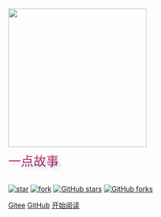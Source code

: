 <br>

<!-- <canvas class="canvas" width="732" height="1297"></canvas> -->
<!-- style="border-radius: 50%" -->
<img  width="280px" src="https://i.loli.net/2021/08/22/3uLFZki9OSEVbcp.jpg
">


<!-- # Spring Album <small>0.0.1</small> -->
<div style = "font-weight: 100; font-size: 1.6rem; 
    text-align: center;
    text-shadow: 0.3rem 0.3rem 0.4rem rgba(0,0,0,.15);
    line-height: 1.2;
    background-image: -webkit-gradient(linear, 0 0, 0 bottom, from(rgba(205,92,92, 1)), to(rgba(139,0,139, 1)));
    -webkit-background-clip: text;
    -webkit-text-fill-color: transparent;
    display: inline-block;">
    一点故事.
</div>

<br>
<br>

[![star](https://gitee.com/ExcaliburAias/LifeBook/badge/star.svg?theme=dark)](https://gitee.com/ExcaliburAias/LifeBook/stargazers)
[![fork](https://gitee.com/ExcaliburAias/LifeBook/badge/fork.svg?theme=dark)](https://gitee.com/ExcaliburAias/LifeBook/members)
[![GitHub stars](https://img.shields.io/github/stars/ExcaliburEX/LifeBook?logo=github)](https://github.com/ExcaliburEX/LifeBook/stargazers)
[![GitHub forks](https://img.shields.io/github/forks/ExcaliburEX/LifeBook?logo=github)](https://github.com/ExcaliburEX/LifeBook/network)


[Gitee](https://gitee.com/ExcaliburAias/LifeBook)
[GitHub](https://github.com/ExcaliburEX/LifeBook)
[开始阅读](README.md)

<!-- background image -->

<!-- ![](https://www.recoluan.com/assets/img/bg.2cfdbb33.svg) -->